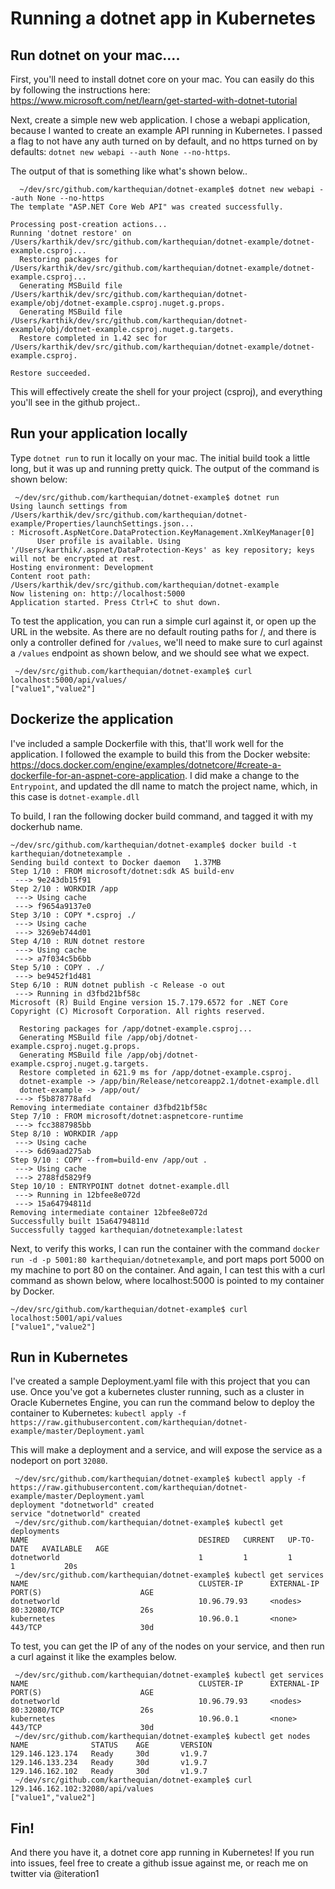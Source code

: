 # Running a dotnet app in Kubernetes

## Run dotnet on your mac....

First, you'll need to install dotnet core on your mac. You can easily do this by following the instructions here: https://www.microsoft.com/net/learn/get-started-with-dotnet-tutorial

Next, create a simple new web application. I chose a webapi application, because I wanted to create an example API running in Kubernetes. I passed a flag to not have any auth turned on by default, and no https turned on by defaults: `dotnet new webapi --auth None --no-https`. 

The output of that is something like what's shown below..

```
  ~/dev/src/github.com/karthequian/dotnet-example$ dotnet new webapi --auth None --no-https
The template "ASP.NET Core Web API" was created successfully.

Processing post-creation actions...
Running 'dotnet restore' on /Users/karthik/dev/src/github.com/karthequian/dotnet-example/dotnet-example.csproj...
  Restoring packages for /Users/karthik/dev/src/github.com/karthequian/dotnet-example/dotnet-example.csproj...
  Generating MSBuild file /Users/karthik/dev/src/github.com/karthequian/dotnet-example/obj/dotnet-example.csproj.nuget.g.props.
  Generating MSBuild file /Users/karthik/dev/src/github.com/karthequian/dotnet-example/obj/dotnet-example.csproj.nuget.g.targets.
  Restore completed in 1.42 sec for /Users/karthik/dev/src/github.com/karthequian/dotnet-example/dotnet-example.csproj.

Restore succeeded.
```

This will effectively create the shell for your project (csproj), and everything you'll see in the github project..

## Run your application locally

Type `dotnet run` to run it locally on your mac. The initial build took a little long, but it was up and running pretty quick. The output of the command is shown below:

```
 ~/dev/src/github.com/karthequian/dotnet-example$ dotnet run
Using launch settings from /Users/karthik/dev/src/github.com/karthequian/dotnet-example/Properties/launchSettings.json...
: Microsoft.AspNetCore.DataProtection.KeyManagement.XmlKeyManager[0]
      User profile is available. Using '/Users/karthik/.aspnet/DataProtection-Keys' as key repository; keys will not be encrypted at rest.
Hosting environment: Development
Content root path: /Users/karthik/dev/src/github.com/karthequian/dotnet-example
Now listening on: http://localhost:5000
Application started. Press Ctrl+C to shut down.
```

To test the application, you can run a simple curl against it, or open up the URL in the website. As there are no default routing paths for /, and there is only a controller defined for `/values`, we'll need to make sure to curl against a `/values` endpoint as shown below, and we should see what we expect.

```
 ~/dev/src/github.com/karthequian/dotnet-example$ curl localhost:5000/api/values/
["value1","value2"]
```

## Dockerize the application

I've included a sample Dockerfile with this, that'll work well for the application. I followed the example to build this from the Docker website: https://docs.docker.com/engine/examples/dotnetcore/#create-a-dockerfile-for-an-aspnet-core-application. I did make a change to the `Entrypoint`, and updated the dll name to match the project name, which, in this case is `dotnet-example.dll`

To build, I ran the following docker build command, and tagged it with my dockerhub name.

```
~/dev/src/github.com/karthequian/dotnet-example$ docker build -t karthequian/dotnetexample .
Sending build context to Docker daemon   1.37MB
Step 1/10 : FROM microsoft/dotnet:sdk AS build-env
 ---> 9e243db15f91
Step 2/10 : WORKDIR /app
 ---> Using cache
 ---> f9654a9137e0
Step 3/10 : COPY *.csproj ./
 ---> Using cache
 ---> 3269eb744d01
Step 4/10 : RUN dotnet restore
 ---> Using cache
 ---> a7f034c5b6bb
Step 5/10 : COPY . ./
 ---> be9452f1d481
Step 6/10 : RUN dotnet publish -c Release -o out
 ---> Running in d3fbd21bf58c
Microsoft (R) Build Engine version 15.7.179.6572 for .NET Core
Copyright (C) Microsoft Corporation. All rights reserved.

  Restoring packages for /app/dotnet-example.csproj...
  Generating MSBuild file /app/obj/dotnet-example.csproj.nuget.g.props.
  Generating MSBuild file /app/obj/dotnet-example.csproj.nuget.g.targets.
  Restore completed in 621.9 ms for /app/dotnet-example.csproj.
  dotnet-example -> /app/bin/Release/netcoreapp2.1/dotnet-example.dll
  dotnet-example -> /app/out/
 ---> f5b878778afd
Removing intermediate container d3fbd21bf58c
Step 7/10 : FROM microsoft/dotnet:aspnetcore-runtime
 ---> fcc3887985bb
Step 8/10 : WORKDIR /app
 ---> Using cache
 ---> 6d69aad275ab
Step 9/10 : COPY --from=build-env /app/out .
 ---> Using cache
 ---> 2788fd5829f9
Step 10/10 : ENTRYPOINT dotnet dotnet-example.dll
 ---> Running in 12bfee8e072d
 ---> 15a64794811d
Removing intermediate container 12bfee8e072d
Successfully built 15a64794811d
Successfully tagged karthequian/dotnetexample:latest
```

Next, to verify this works, I can run the container with the command `docker run -d -p 5001:80 karthequian/dotnetexample`, and port maps port 5000 on my machine to port 80 on the container. And again, I can test this with a curl command as shown below, where localhost:5000 is pointed to my container by Docker.

```
~/dev/src/github.com/karthequian/dotnet-example$ curl localhost:5001/api/values
["value1","value2"]
```

## Run in Kubernetes

I've created a sample Deployment.yaml file with this project that you can use. Once you've got a kubernetes cluster running, such as a cluster in Oracle Kubernetes Engine, you can run the command below to deploy the container to Kubernetes:
```kubectl apply -f https://raw.githubusercontent.com/karthequian/dotnet-example/master/Deployment.yaml``` 

This will make a deployment and a service, and will expose the service as a nodeport on port `32080`.
```
 ~/dev/src/github.com/karthequian/dotnet-example$ kubectl apply -f https://raw.githubusercontent.com/karthequian/dotnet-example/master/Deployment.yaml
deployment "dotnetworld" created
service "dotnetworld" created
 ~/dev/src/github.com/karthequian/dotnet-example$ kubectl get deployments
NAME                                      DESIRED   CURRENT   UP-TO-DATE   AVAILABLE   AGE
dotnetworld                               1         1         1            1           20s
 ~/dev/src/github.com/karthequian/dotnet-example$ kubectl get services
NAME                                      CLUSTER-IP      EXTERNAL-IP   PORT(S)                      AGE
dotnetworld                               10.96.79.93     <nodes>       80:32080/TCP                 26s
kubernetes                                10.96.0.1       <none>        443/TCP                      30d
```

To test, you can get the IP of any of the nodes on your service, and then run a curl against it like the examples below. 

```
 ~/dev/src/github.com/karthequian/dotnet-example$ kubectl get services
NAME                                      CLUSTER-IP      EXTERNAL-IP   PORT(S)                      AGE
dotnetworld                               10.96.79.93     <nodes>       80:32080/TCP                 26s
kubernetes                                10.96.0.1       <none>        443/TCP                      30d
 ~/dev/src/github.com/karthequian/dotnet-example$ kubectl get nodes
NAME              STATUS    AGE       VERSION
129.146.123.174   Ready     30d       v1.9.7
129.146.133.234   Ready     30d       v1.9.7
129.146.162.102   Ready     30d       v1.9.7
 ~/dev/src/github.com/karthequian/dotnet-example$ curl 129.146.162.102:32080/api/values
["value1","value2"]
```

## Fin!

And there you have it, a dotnet core app running in Kubernetes! If you run into issues, feel free to create a github issue against me, or reach me on twitter via @iteration1
